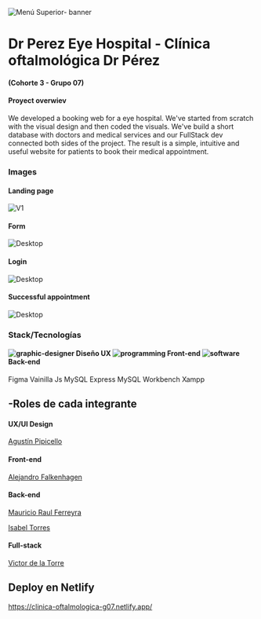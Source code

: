 ![Menú Superior- banner](https://user-images.githubusercontent.com/98899407/157501430-1e3a8706-cc16-4940-bb77-359ec596d188.png)

# Dr Perez Eye Hospital - Clínica oftalmológica Dr Pérez
#### (Cohorte 3 - Grupo 07)



#### Proyect overwiev
We developed a booking web for a eye hospital. We've started from scratch with the visual design and then coded the visuals. We've build a short database with doctors and medical services and our FullStack dev connected both sides of the project. 
The result is a simple, intuitive and useful website for patients to book their medical appointment.

### Images


#### Landing page
![V1](https://user-images.githubusercontent.com/98899407/157502066-a0f7d7a6-f559-42f1-9dd4-e8d5469a1897.png)

#### Form 
![Desktop](https://user-images.githubusercontent.com/98899407/157502239-f4c0d513-138b-4459-af1f-516176978956.png)

#### Login

![Desktop](https://user-images.githubusercontent.com/98899407/157502127-87601ea3-a90a-423b-b2d2-42123dc6577b.png)
#### Successful appointment
![Desktop](https://user-images.githubusercontent.com/98899407/157502286-1b9ea334-196a-41e6-8c5b-f13d8c8e74d0.png)


###  Stack/Tecnologías
#### ![graphic-designer](https://user-images.githubusercontent.com/98899407/157447046-5b578379-25b7-4ff0-8b2e-09ceb23206c6.png)  Diseño UX   ![programming](https://user-images.githubusercontent.com/98899407/157447064-ae74daff-5819-46e8-9303-be05060cbae6.png)  Front-end  ![software](https://user-images.githubusercontent.com/98899407/157447094-f01b0a74-ba62-455f-a703-3ecad3a3032d.png)  Back-end   
Figma                                                                                                                                                                                                                                                               Vainilla Js                                                                                                                    MySQL 
                                                                                                                                                                                                                                                                    Express                                                                                                                        MySQL Workbench
                                                                                                                                                                                                                                                                    Xampp
                                                                                                                                                   


 




## -Roles de cada integrante
####     UX/UI Design
[Agustín Pipicello](http://github.com/AgustinPipicello "Agustín Pipicello")
####  Front-end
[Alejandro Falkenhagen](http://github.com/Afalkenhagen "Alejandro Falkenhagen")
#### Back-end
   [Mauricio Raul Ferreyra](http://github.com/MauricioRaulFerreyra/MauricioRaulFerreyra "Mauricio Raul Ferreyra")

   [Isabel Torres](http://github.com/IsabelTT "Isabel Torres")
####  Full-stack
   [Victor de la Torre](http://github.com/victordlt "Victor de la Torre")

    

## Deploy en Netlify

https://clinica-oftalmologica-g07.netlify.app/

